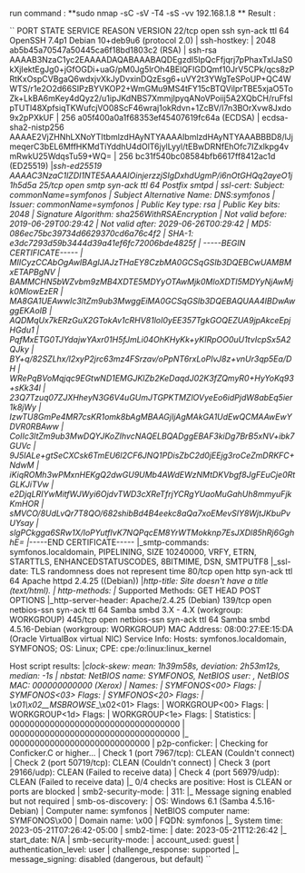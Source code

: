 run command : **sudo nmap -sC -sV -T4 -sS  -vv 192.168.1.8
**
Result : 

``
PORT    STATE SERVICE     REASON         VERSION
22/tcp  open  ssh         syn-ack ttl 64 OpenSSH 7.4p1 Debian 10+deb9u6 (protocol 2.0)
| ssh-hostkey: 
|   2048 ab5b45a70547a50445ca6f18bd1803c2 (RSA)
| ssh-rsa AAAAB3NzaC1yc2EAAAADAQABAAABAQDEgzdI5IpQcFfjqrj7pPhaxTxIJaS0kXjIektEgJg0+jGfOGDi+uaG/pM0Jg5lrOh4BElQFIGDQmf10JrV5CPk/qcs8zPRtKxOspCVBgaQ6wdxjvXkJyDvxinDQzEsg6+uVY2t3YWgTeSPoUP+QC4WWTS/r1e2O2d66SIPzBYVKOP2+WmGMu9MS4tFY15cBTQVilprTBE5xjaO5ToZk+LkBA6mKey4dQyz2/u1ipJKdNBS7XmmjIpyqANoVPoiij5A2XQbCH/ruFfslpTUTl48XpfsiqTKWufcjVO08ScF46wraj1okRdvn+1ZcBV/I7n3BOrXvw8Jxdo9x2pPXkUF
|   256 a05f400a0a1f68353ef45407619fc64a (ECDSA)
| ecdsa-sha2-nistp256 AAAAE2VjZHNhLXNoYTItbmlzdHAyNTYAAAAIbmlzdHAyNTYAAABBBD8/lJjmeqerC3bEL6MffHKMdTiYddhU4dOlT6jylLyyl/tEBwDRNfEhOfc7IZxlkpg4vmRwkU25WdqsTu59+WQ=
|   256 bc31f540bc08584bfb6617ff8412ac1d (ED25519)
|_ssh-ed25519 AAAAC3NzaC1lZDI1NTE5AAAAIOinjerzzjSIgDxhdUgmP/i6nOtGHQq2ayeO1j1h5d5a
25/tcp  open  smtp        syn-ack ttl 64 Postfix smtpd
| ssl-cert: Subject: commonName=symfonos
| Subject Alternative Name: DNS:symfonos
| Issuer: commonName=symfonos
| Public Key type: rsa
| Public Key bits: 2048
| Signature Algorithm: sha256WithRSAEncryption
| Not valid before: 2019-06-29T00:29:42
| Not valid after:  2029-06-26T00:29:42
| MD5:   086ec75bc39734d6629370cd6a76c4f2
| SHA-1: e3dc7293d59b3444d39a41ef6fc72006bde4825f
| -----BEGIN CERTIFICATE-----
| MIICyzCCAbOgAwIBAgIJAJzTHaEY8CzbMA0GCSqGSIb3DQEBCwUAMBMxETAPBgNV
| BAMMCHN5bWZvbm9zMB4XDTE5MDYyOTAwMjk0MloXDTI5MDYyNjAwMjk0MlowEzER
| MA8GA1UEAwwIc3ltZm9ub3MwggEiMA0GCSqGSIb3DQEBAQUAA4IBDwAwggEKAoIB
| AQDMqUx7kERzGuX2GTokAv1cRHV81loI0yEE357TgkGOQEZUA9jpAkceEpjHGdu1
| PqfMxETG0TJYdajwYAxr01H5fJmLi04OhKHyKk+yKIRpOO0uU1tvIcpSx5A2QJky
| BY+q/82SZLhx/l2xyP2jrc63mz4FSrzav/oPpNT6rxLoPIvJ8z+vnUr3qp5Ea/DH
| WRePqBVoMqjqc9EGtwND1EMGJKlZb2KeDaqdJ02K3fZQmyR0+HyYoKq93+sKk34l
| 23Q7Tzuq07ZJXHheyN3G6V4uGUmJTGPKTMZlOVyeEo6idPjdW8abEq5ier1k8jWy
| IzwTU8GmPe4MR7csKR1omk8bAgMBAAGjIjAgMAkGA1UdEwQCMAAwEwYDVR0RBAww
| CoIIc3ltZm9ub3MwDQYJKoZIhvcNAQELBQADggEBAF3kiDg7BrB5xNV+ibk7GUVc
| 9J5IALe+gtSeCXCsk6TmEU6l2CF6JNQ1PDisZbC2d0jEEjg3roCeZmDRKFC+NdwM
| iKiqROMh3wPMxnHEKgQ2dwGU9UMb4AWdEWzNMtDKVbgf8JgFEuCje0RtGLKJiTVw
| e2DjqLRIYwMitfWJWyi6OjdvTWD3cXReTfrjYCRgYUaoMuGahUh8mmyuFjkKmHOR
| sMVCO/8UdLvQr7T8QO/682shibBd4B4eekc8aQa7xoEMevSlY8WjtJKbuPvUYsay
| slgPCkgga6SRw1X/loPYutfIvK7NQPqcEM8YrWTMokknp7EsJXDl85hRj6GghhE=
|_-----END CERTIFICATE-----
|_smtp-commands: symfonos.localdomain, PIPELINING, SIZE 10240000, VRFY, ETRN, STARTTLS, ENHANCEDSTATUSCODES, 8BITMIME, DSN, SMTPUTF8
|_ssl-date: TLS randomness does not represent time
80/tcp  open  http        syn-ack ttl 64 Apache httpd 2.4.25 ((Debian))
|_http-title: Site doesn't have a title (text/html).
| http-methods: 
|_  Supported Methods: GET HEAD POST OPTIONS
|_http-server-header: Apache/2.4.25 (Debian)
139/tcp open  netbios-ssn syn-ack ttl 64 Samba smbd 3.X - 4.X (workgroup: WORKGROUP)
445/tcp open  netbios-ssn syn-ack ttl 64 Samba smbd 4.5.16-Debian (workgroup: WORKGROUP)
MAC Address: 08:00:27:EE:15:DA (Oracle VirtualBox virtual NIC)
Service Info: Hosts:  symfonos.localdomain, SYMFONOS; OS: Linux; CPE: cpe:/o:linux:linux_kernel

Host script results:
|_clock-skew: mean: 1h39m58s, deviation: 2h53m12s, median: -1s
| nbstat: NetBIOS name: SYMFONOS, NetBIOS user: <unknown>, NetBIOS MAC: 000000000000 (Xerox)
| Names:
|   SYMFONOS<00>         Flags: <unique><active>
|   SYMFONOS<03>         Flags: <unique><active>
|   SYMFONOS<20>         Flags: <unique><active>
|   \x01\x02__MSBROWSE__\x02<01>  Flags: <group><active>
|   WORKGROUP<00>        Flags: <group><active>
|   WORKGROUP<1d>        Flags: <unique><active>
|   WORKGROUP<1e>        Flags: <group><active>
| Statistics:
|   0000000000000000000000000000000000
|   0000000000000000000000000000000000
|_  0000000000000000000000000000
| p2p-conficker: 
|   Checking for Conficker.C or higher...
|   Check 1 (port 7967/tcp): CLEAN (Couldn't connect)
|   Check 2 (port 50719/tcp): CLEAN (Couldn't connect)
|   Check 3 (port 29166/udp): CLEAN (Failed to receive data)
|   Check 4 (port 56979/udp): CLEAN (Failed to receive data)
|_  0/4 checks are positive: Host is CLEAN or ports are blocked
| smb2-security-mode: 
|   311: 
|_    Message signing enabled but not required
| smb-os-discovery: 
|   OS: Windows 6.1 (Samba 4.5.16-Debian)
|   Computer name: symfonos
|   NetBIOS computer name: SYMFONOS\x00
|   Domain name: \x00
|   FQDN: symfonos
|_  System time: 2023-05-21T07:26:42-05:00
| smb2-time: 
|   date: 2023-05-21T12:26:42
|_  start_date: N/A
| smb-security-mode: 
|   account_used: guest
|   authentication_level: user
|   challenge_response: supported
|_  message_signing: disabled (dangerous, but default) ``

  
  
